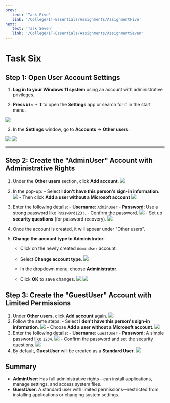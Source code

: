 ```yaml
---
prev:
   text: 'Task Five'
   link: '/College/IT-Essentials/Assignments/AssignmentFive'
next:
   text: 'Task Seven'
   link: '/College/IT-Essentials/Assignments/AssignmentSeven'
---
```


# Task Six

## **Step 1: Open User Account Settings**

1. **Log in to your Windows 11 system** using an account with administrative privileges.

2. **Press `Win + I`** to open the **Settings** app or search for it in the start menu.

![](../imgs/taskSix2.png)

3. In the **Settings** window, go to **Accounts** -> **Other users**.

![](../imgs/taskSix3.png)
![](../imgs/taskSix4.png)

---

## **Step 2: Create the "AdminUser" Account with Administrative Rights**

1. Under the **Other users** section, click **Add account**.
   ![](../imgs/taskSix5.png)

2. In the pop-up: - Select **I don't have this person's sign-in information**.
   ![](../imgs/taskSix7.png) - Then click **Add a user without a Microsoft account**
   ![](../imgs/taskSix8.png)

3. Enter the following details: - **Username**: `AdminUser` - **Password**: Use a strong password like `P@ssw0rd123!`. - Confirm the password.
   ![](../imgs/taskSix9.png) - Set up **security questions** (for password recovery).
   ![](../imgs/taskSix10.png)

4. Once the account is created, it will appear under "Other users".

5. **Change the account type to Administrator**:

   - Click on the newly created `AdminUser` account.
   - Select **Change account type**.
     ![](../imgs/taskSix11.png)

   - In the dropdown menu, choose **Administrator**.
   - Click **OK** to save changes.
     ![](../imgs/taskSix12.png)
     ![](../imgs/taskSix13.png)

## **Step 3: Create the "GuestUser" Account with Limited Permissions**

1. Under **Other users**, click **Add account** again.
   ![](../imgs/taskSix14.png)
2. Follow the same steps: - Select **I don't have this person's sign-in information**.
   ![](../imgs/taskSix7.png) - Choose **Add a user without a Microsoft account**.
   ![](../imgs/taskSix8.png)
3. Enter the following details: - **Username**: `GuestUser` - **Password**: A simple password like `1234`.
   ![](../imgs/taskSix15.png) - Confirm the password and set the security questions.
   ![](../imgs/taskSix10.png)
4. By default, **GuestUser** will be created as a **Standard User**.
   ![](../imgs/taskSix16.png)

## **Summary**

- **AdminUser**: Has full administrative rights—can install applications, manage settings, and access system files.
- **GuestUser**: A standard user with limited permissions—restricted from installing applications or changing system settings.
